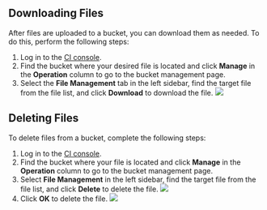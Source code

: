 ## Downloading Files
After files are uploaded to a bucket, you can download them as needed. To do this, perform the following steps:

1. Log in to the [CI console](https://console.cloud.tencent.com/ci/bucket).
2. Find the bucket where your desired file is located and click **Manage** in the **Operation** column to go to the bucket management page.
3. Select the **File Management** tab in the left sidebar, find the target file from the file list, and click **Download** to download the file.
![](https://main.qcloudimg.com/raw/407653ac58cd90ab65577b45b1cbc5d0.png)

## Deleting Files
To delete files from a bucket, complete the following steps:

1. Log in to the [CI console](https://console.cloud.tencent.com/ci/bucket).
2. Find the bucket where your file is located and click **Manage** in the **Operation** column to go to the bucket management page.
3. Select **File Management** in the left sidebar, find the target file from the file list, and click **Delete** to delete the file.
![](https://main.qcloudimg.com/raw/7821161cac7a27fad1d953aca2846c52.png)
4. Click **OK** to delete the file.
![](https://main.qcloudimg.com/raw/722f293a246e99bad9f60c35cdb65e81.png)
